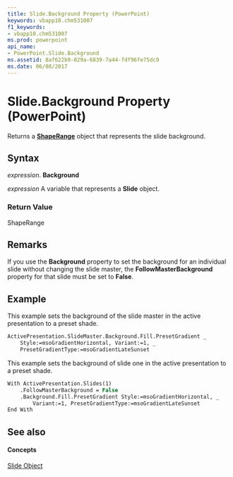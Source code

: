 ```yaml
---
title: Slide.Background Property (PowerPoint)
keywords: vbapp10.chm531007
f1_keywords:
- vbapp10.chm531007
ms.prod: powerpoint
api_name:
- PowerPoint.Slide.Background
ms.assetid: 8af622b9-029a-6839-7a44-fdf96fe75dc9
ms.date: 06/08/2017
---
```



# Slide.Background Property (PowerPoint)

Returns a  **[ShapeRange](PowerPoint.ShapeRange.md)** object that represents the slide background.


## Syntax

 _expression_. **Background**

 _expression_ A variable that represents a **Slide** object.


### Return Value

ShapeRange


## Remarks

If you use the  **Background** property to set the background for an individual slide without changing the slide master, the **FollowMasterBackground** property for that slide must be set to **False**.


## Example

This example sets the background of the slide master in the active presentation to a preset shade.


```vb
ActivePresentation.SlideMaster.Background.Fill.PresetGradient _
    Style:=msoGradientHorizontal, Variant:=1, _
    PresetGradientType:=msoGradientLateSunset
```

This example sets the background of slide one in the active presentation to a preset shade.




```vb
With ActivePresentation.Slides(1)
    .FollowMasterBackground = False
    .Background.Fill.PresetGradient Style:=msoGradientHorizontal, _
        Variant:=1, PresetGradientType:=msoGradientLateSunset
End With
```


## See also


#### Concepts


[Slide Object](PowerPoint.Slide.md)

